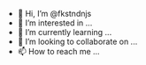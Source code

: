 - 👋 Hi, I’m @fkstndnjs
- 👀 I’m interested in ...
- 🌱 I’m currently learning ...
- 💞️ I’m looking to collaborate on ...
- 📫 How to reach me ...

<!---
fkstndnjs/fkstndnjs is a ✨ special ✨ repository because its `README.md` (this file) appears on your GitHub profile.
You can click the Preview link to take a look at your changes.
--->
